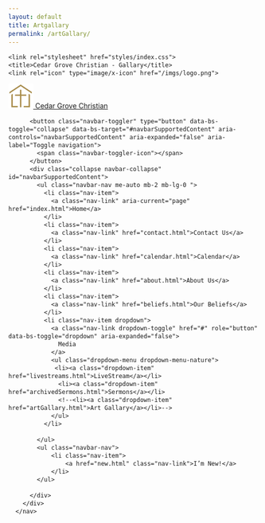 ```yaml
---
layout: default
title: Artgallary
permalink: /artGallary/
---
```


<!--boilerplate-->
<!DOCTYPE html>
<html lang="en">
<head>
    <meta charset="UTF-8">
    <meta name="viewport" content="width=device-width, initial-scale=1.0">
    <link href="https://cdn.jsdelivr.net/npm/bootstrap@5.3.3/dist/css/bootstrap.min.css" rel="stylesheet" integrity="sha384-QWTKZyjpPEjISv5WaRU9OFeRpok6YctnYmDr5pNlyT2bRjXh0JMhjY6hW+ALEwIH" crossorigin="anonymous">
    <link rel="stylesheet" href="style.css">
    <script src="https://cdn.jsdelivr.net/npm/bootstrap@5.3.3/dist/js/bootstrap.bundle.min.js" integrity="sha384-YvpcrYf0tY3lHB60NNkmXc5s9fDVZLESaAA55NDzOxhy9GkcIdslK1eN7N6jIeHz" crossorigin="anonymous"></script>
    <link rel="stylesheet" href="https://cdn.jsdelivr.net/npm/bootstrap-icons@1.11.3/font/bootstrap-icons.min.css">   
    <link rel="preconnect" href="https://fonts.googleapis.com">
    <link rel="preconnect" href="https://fonts.gstatic.com" crossorigin>
    <link rel="stylesheet" href="https://fonts.googleapis.com/css2?family=Playfair+Display:wght@400;500;600;700&family=Inter:wght@300;400;500;600;700&display=swap">

    <link rel="stylesheet" href="styles/index.css">
    <title>Cedar Grove Christian - Gallary</title>
    <link rel="icon" type="image/x-icon" href="/imgs/logo.png">

</head>
<body>
<!--Home Contact Dropdown Search-->
      <nav class="navbar navbar-expand-lg ">
        <div class="container-fluid">
            <a class="navbar-brand navbar-brand-nature" href="index.html">
                <img src="/imgs/logo.png" alt="Logo" width="50" height="50" class="d-inline-block align-text-center">
                Cedar Grove Christian
              </a>
          
          <button class="navbar-toggler" type="button" data-bs-toggle="collapse" data-bs-target="#navbarSupportedContent" aria-controls="navbarSupportedContent" aria-expanded="false" aria-label="Toggle navigation">
            <span class="navbar-toggler-icon"></span>
          </button>
          <div class="collapse navbar-collapse" id="navbarSupportedContent">
            <ul class="navbar-nav me-auto mb-2 mb-lg-0 ">
              <li class="nav-item">
                <a class="nav-link" aria-current="page" href="index.html">Home</a>
              </li>
              <li class="nav-item">
                <a class="nav-link" href="contact.html">Contact Us</a>
              </li>
              <li class="nav-item">
                <a class="nav-link" href="calendar.html">Calendar</a>
              </li>
              <li class="nav-item">
                <a class="nav-link" href="about.html">About Us</a>
              </li>
              <li class="nav-item">
                <a class="nav-link" href="beliefs.html">Our Beliefs</a>
              </li>
              <li class="nav-item dropdown">
                <a class="nav-link dropdown-toggle" href="#" role="button" data-bs-toggle="dropdown" aria-expanded="false">
                  Media
                </a>
                <ul class="dropdown-menu dropdown-menu-nature">
                 <li><a class="dropdown-item" href="livestreams.html">LiveStream</a></li>
                  <li><a class="dropdown-item" href="archivedSermons.html">Sermons</a></li>
                  <!--<li><a class="dropdown-item" href="artGallary.html">Art Gallary</a></li>-->
                </ul>
              </li>

            </ul>
            <ul class="navbar-nav">
                <li class="nav-item">
                    <a href="new.html" class="nav-link">I’m New!</a>
                </li>
            </ul>
            
          </div>
        </div>
      </nav>
</body>
<script></script>
</html>